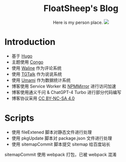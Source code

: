 <h1 align="center">FloatSheep's Blog</h1>

<div align="center">
    Here is my person place.

<img src ="https://github.com/FloatSheep/FloatBlog/actions/workflows/build.yml/badge.svg">

</div>

# Introduction

- 基于 [Hugo][1]
- 主题使用 [Congo][2]
- 使用 [Waline][3] 作为评论系统
- 使用 [TGTalk][4] 作为说说系统
- 使用 [Umami][5] 作为数据统计系统
- 博客使用 Service Worker 和 [NPMMirror][6] 进行访问加速
- 博客使用通义千问 & ChatGPT-4 Turbo 进行部分代码编写
- 博客协议采用 [CC BY-NC-SA 4.0][7]

# Scripts

- 使用 fileExtened 脚本对静态文件进行处理
- 使用 pkgUpdate 脚本对 package.json 文件进行处理
- 使用 sitemapCommit 脚本提交 sitemap 给百度站长

sitemapCommit 使用 webpack 打包，已被 webpack 混淆

[1]: <https://gohugo.io/>
[2]: <https://github.com/jpanther/congo>
[3]: <https://waline.js.org/>
[4]: <https://gist.github.com/ChenYFan/4e88490212e3e08e06006cf31140cd3f/>
[5]: <https://umami.is/>
[6]: <https://npmmirror.com/>
[7]: <https://blog.hesiy.cn/policy/>
